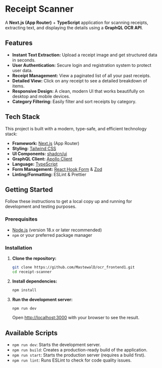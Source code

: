 #  Receipt Scanner

A **Next.js (App Router)** + **TypeScript** application for scanning receipts, extracting text, and displaying the details using a **GraphQL OCR API**.  

 
##  Features

-   **Instant Text Extraction:** Upload a receipt image and get structured data in seconds.
-   **User Authentication:** Secure login and registration system to protect user data.
-   **Receipt Management:** View a paginated list of all your past receipts.
-   **Detailed View:** Click on any receipt to see a detailed breakdown of items.
-   **Responsive Design:** A clean, modern UI that works beautifully on desktop and mobile devices.
-   **Category Filtering:** Easily filter and sort receipts by category.

##  Tech Stack

This project is built with a modern, type-safe, and efficient technology stack:

-   **Framework:** [Next.js](https://nextjs.org/) (App Router)
-   **Styling:** [Tailwind CSS](https://tailwindcss.com/)
-   **UI Components:** [shadcn/ui](https://ui.shadcn.com/)
-   **GraphQL Client:** [Apollo Client](https://www.apollographql.com/docs/react/)
-   **Language:** [TypeScript](https://www.typescriptlang.org/)
-   **Form Management:** [React Hook Form](https://react-hook-form.com/) & [Zod](https://zod.dev/)
-   **Linting/Formatting:** ESLint & Prettier

##  Getting Started

Follow these instructions to get a local copy up and running for development and testing purposes.

### Prerequisites

-   [Node.js](https://nodejs.org/) (version 18.x or later recommended)
-   `npm` or your preferred package manager

### Installation

1.  **Clone the repository:**
    ```bash
    git clone https://github.com/MastewalD/ocr_frontend1.git
    cd receipt-scanner
    ```

2.  **Install dependencies:**
    ```bash
    npm install
    ```

3.  **Run the development server:**
    ```bash
    npm run dev
    ```

    Open [http://localhost:3000](http://localhost:3000) with your browser to see the result.

##  Available Scripts

-   `npm run dev`: Starts the development server.
-   `npm run build`: Creates a production-ready build of the application.
-   `npm run start`: Starts the production server (requires a build first).
-   `npm run lint`: Runs ESLint to check for code quality issues.

